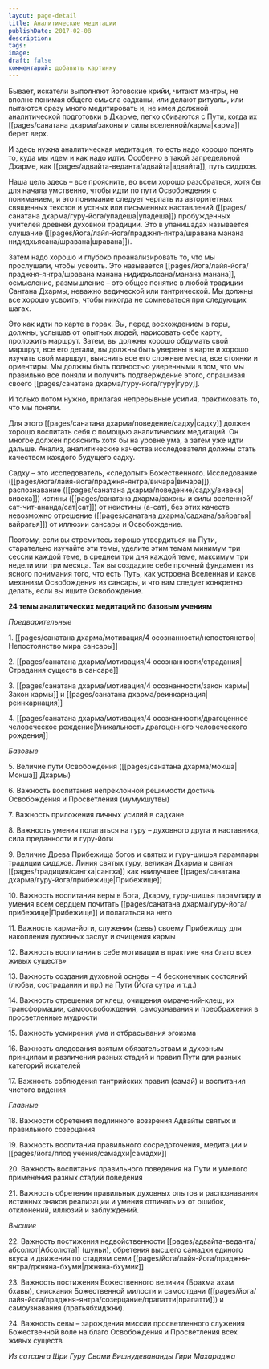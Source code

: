 ```yaml
---
layout: page-detail
title: Аналитические медитации
publishDate: 2017-02-08
description: 
tags: 
image: 
draft: false
комментарий: добавить картинку
---
```

Бывает, искатели выполняют йоговские крийи, читают мантры, не вполне понимая общего смысла садханы, или делают ритуалы, или пытаются сразу много медитировать и, не имея должной аналитической подготовки в Дхарме, легко сбиваются с Пути, когда их [[pages/санатана дхарма/законы и силы вселенной/карма|карма]] берет верх.

И здесь нужна аналитическая медитация, то есть надо хорошо понять то, куда мы идем и как надо идти. Особенно в такой запредельной Дхарме, как [[pages/адвайта-веданта/адвайта|адвайта]], путь сиддхов.

Наша цель здесь – все прояснить, во всем хорошо разобраться, хотя бы для начала умственно, чтобы идти по пути Освобождения с пониманием, и это понимание следует черпать из авторитетных священных текстов и устных или письменных наставлений ([[pages/санатана дхарма/гуру-йога/упадеша|упадеша]]) пробужденных учителей древней духовной традиции. Это в упанишадах называется слушание ([[pages/йога/лайя-йога/праджня-янтра/шравана манана нидидхьясана/шравана|шравана]]).

Затем надо хорошо и глубоко проанализировать то, что мы прослушали, чтобы усвоить. Это называется [[pages/йога/лайя-йога/праджня-янтра/шравана манана нидидхьясана/манана|манана]], осмысление, размышление – это общее понятие в любой традиции Сантана Дхармы, неважно ведической или тантрической. Мы должны все хорошо усвоить, чтобы никогда не сомневаться при следующих шагах.

Это как идти по карте в горах. Вы, перед восхождением в горы, должны, услышав от опытных людей, нарисовать себе карту, проложить маршрут. Затем, вы должны хорошо обдумать свой маршрут, все его детали, вы должны быть уверены в карте и хорошо изучить свой маршрут, выяснить все его сложные места, все стоянки и ориентиры. Мы должны быть полностью уверенными в том, что мы правильно все поняли и получить подтверждение этого, спрашивая своего [[pages/санатана дхарма/гуру-йога/гуру|гуру]].

И только потом нужно, прилагая непрерывные усилия, практиковать то, что мы поняли.

Для этого [[pages/санатана дхарма/поведение/садху|садху]] должен хорошо воспитать себя с помощью аналитических медитаций. Он многое должен прояснить хотя бы на уровне ума, а затем уже идти дальше. Анализ, аналитические качества исследователя должны стать качеством каждого будущего садху.

Садху – это исследователь, «следопыт» Божественного. Исследование ([[pages/йога/лайя-йога/праджня-янтра/вичара|вичара]]), распознавание ([[pages/санатана дхарма/поведение/садху/вивека|вивека]]) истины ([[pages/санатана дхарма/законы и силы вселенной/сат-чит-ананда/сат|сат]]) от неистины (а-сат), без этих качеств невозможно отрешение ([[pages/санатана дхарма/садхана/вайрагья|вайрагья]]) от иллюзии сансары и Освобождение.

Поэтому, если вы стремитесь хорошо утвердиться на Пути, старательно изучайте эти темы, уделите этим темам минимум три сессии каждой теме, в среднем три дня каждой теме, максимум три недели или три месяца. Так вы создадите себе прочный фундамент из ясного понимания того, что есть Путь, как устроена Вселенная и каков механизм Освобождения из сансары, и что вам следует конкретно делать, если вы ищите Освобождение.

**24 темы аналитических медитаций по базовым учениям**

_Предварительные_

1\. [[pages/санатана дхарма/мотивация/4 осознанности/непостоянство|Непостоянство мира сансары]]  

2\. [[pages/санатана дхарма/мотивация/4 осознанности/страдания|Страдания существ в сансаре]]

3\. [[pages/санатана дхарма/мотивация/4 осознанности/закон кармы|Закон кармы]] и [[pages/санатана дхарма/реинкарнация|реинкарнация]]

4\. [[pages/санатана дхарма/мотивация/4 осознанности/драгоценное человеческое рождение|Уникальность драгоценного человеческого рождения]]

_Базовые_

5\. Величие пути Освобождения ([[pages/санатана дхарма/мокша|Мокша]] Дхармы)

6\. Важность воспитания непреклонной решимости достичь Освобождения и Просветления (мумукшутвы)

7\. Важность приложения личных усилий в садхане 

8\. Важность умения полагаться на гуру – духовного друга и наставника, сила преданности и гуру-йоги 

9\. Величие Древа Прибежища богов и святых и гуру-шишья парампары традиции сиддхов. Линия святых гуру, великая Дхарма и святая [[pages/традиция/сангха|сангха]] как наилучшее [[pages/санатана дхарма/гуру-йога/прибежище|Прибежище]]

10\. Важность воспитания веры в Бога, Дхарму, гуру-шишья парампару и умения всем сердцем почитать [[pages/санатана дхарма/гуру-йога/прибежище|Прибежище]] и полагаться на него 

11\. Важность карма-йоги, служения (севы) своему Прибежищу для накопления духовных заслуг и очищения кармы 

12\. Важность воспитания в себе мотивации в практике «на благо всех живых существ»

13\. Важность создания духовной основы – 4 бесконечных состояний (любви, сострадании и пр.) на Пути (Йога сутра и т.д.) 

14\. Важность отрешения от клеш, очищения омрачений-клеш, их трансформации, самоосвобождения, самоузнавания и преображения в просветленные мудрости 

15\. Важность усмирения ума и отбрасывания эгоизма 

16\. Важность следования взятым обязательствам и духовным принципам и различения разных стадий и правил Пути для разных категорий искателей

17\. Важность соблюдения тантрийских правил (самай) и воспитания чистого видения

_Главные_ 

18\. Важности обретения подлинного воззрения Адвайты святых и правильного созерцания 

19\. Важность воспитания правильного сосредоточения, медитации и [[pages/йога/плод учения/самадхи|самадхи]] 

20\. Важность воспитания правильного поведения на Пути и умелого применения разных стадий поведения 

21\. Важность обретения правильных духовных опытов и распознавания истинных знаков реализации и умения отличать их от ошибок, отклонений, иллюзий и заблуждений.

_Высшие_ 

22\. Важность постижения недвойственности [[pages/адвайта-веданта/абсолют|Абсолюта]] (шуньи), обретения высшего самадхи единого вкуса и движения по стадиям семи [[pages/йога/лайя-йога/праджня-янтра/джняна-бхуми|джняна-бхумик]] 

23\. Важность постижения Божественного величия (Брахма ахам бхавы), снискания Божественной милости и самоотдачи ([[pages/йога/лайя-йога/праджня-янтра/созерцание/прапатти|прапатти]]) и самоузнавания (пратьябхиджни). 

24\. Важность севы – зарождения миссии просветленного служения Божественной воле на благо Освобождения и Просветления всех живых существ

*Из сатсанга Шри Гуру Свами Вишнудевананды Гири Махараджа*

